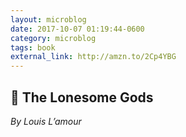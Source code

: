 ```yaml
---
layout: microblog
date: 2017-10-07 01:19:44-0600
category: microblog
tags: book
external_link: http://amzn.to/2Cp4YBG
---
```

## 📖 The Lonesome Gods
*By Louis L’amour*
